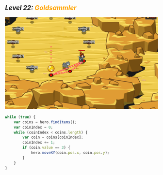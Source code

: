 ## ***Level 22:***  <span style="color: orange">***Goldsammler***



![MyImage](<Welt 3 Level 22.png>)
```Javascript
while (true) {
    var coins = hero.findItems();
    var coinIndex = 0;
    while (coinIndex < coins.length) {
        var coin = coins[coinIndex];
        coinIndex += 1;
        if (coin.value == 3) {
            hero.moveXY(coin.pos.x, coin.pos.y);
        }
    }
}
```